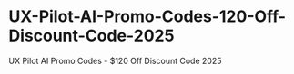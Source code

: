 # UX-Pilot-AI-Promo-Codes-120-Off-Discount-Code-2025
UX Pilot AI Promo Codes - $120 Off Discount Code 2025

